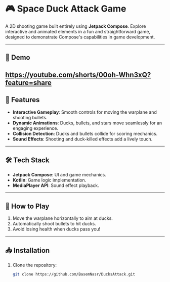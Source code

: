 # 🎮 Space Duck Attack Game  

A 2D shooting game built entirely using **Jetpack Compose**. Explore interactive and animated elements in a fun and straightforward game, designed to demonstrate Compose's capabilities in game development.  

---

## 🎥 Demo  

https://youtube.com/shorts/00oh-Whn3xQ?feature=share
---

## 🚀 Features  
- **Interactive Gameplay**: Smooth controls for moving the warplane and shooting bullets.  
- **Dynamic Animations**: Ducks, bullets, and stars move seamlessly for an engaging experience.  
- **Collision Detection**: Ducks and bullets collide for scoring mechanics.  
- **Sound Effects**: Shooting and duck-killed effects add a lively touch.  

---

## 🛠️ Tech Stack  
- **Jetpack Compose**: UI and game mechanics.  
- **Kotlin**: Game logic implementation.  
- **MediaPlayer API**: Sound effect playback.  

---

## 🎯 How to Play  
1. Move the warplane horizontally to aim at ducks.  
2. Automatically shoot bullets to hit ducks.  
3. Avoid losing health when ducks pass you!  

---

## 📥 Installation  
1. Clone the repository:  
   ```bash
   git clone https://github.com/BasemNasr/DucksAttack.git
